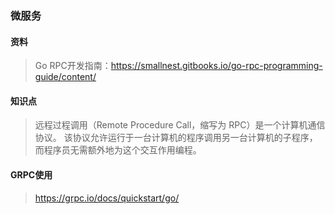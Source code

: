 ### 微服务
#### 资料
> Go RPC开发指南：https://smallnest.gitbooks.io/go-rpc-programming-guide/content/
#### 知识点
> 远程过程调用（Remote Procedure Call，缩写为 RPC）是一个计算机通信协议。 该协议允许运行于一台计算机的程序调用另一台计算机的子程序，而程序员无需额外地为这个交互作用编程。
#### GRPC使用
> https://grpc.io/docs/quickstart/go/